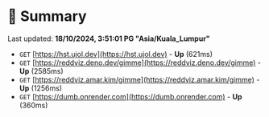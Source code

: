 # 📖 Summary
Last updated: **18/10/2024, 3:51:01 PG "Asia/Kuala_Lumpur"**

- `GET` [https://hst.ujol.dev](https://hst.ujol.dev) - **Up** (621ms)
- `GET` [https://reddviz.deno.dev/gimme](https://reddviz.deno.dev/gimme) - **Up** (2585ms)
- `GET` [https://reddviz.amar.kim/gimme](https://reddviz.amar.kim/gimme) - **Up** (1256ms)
- `GET` [https://dumb.onrender.com](https://dumb.onrender.com) - **Up** (360ms)
